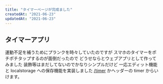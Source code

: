 ```yaml
---
title: "タイマーページが完成ました"
createdAt: "2021-06-23"
updatedAt: "2021-06-23"
---
```


## タイマーアプリ
運動不足を補うためにプランクを時々していたのですが
スマホのタイマーをポチポチタップするのが面倒だったので
どうせならとウェブアプリとして作ってみました
装飾等はまだしてないのでかなりシンプルだけど
一応エディット機能と localstorage への保存機能を実装しました
[/timer](/timer) かヘッダーの timer からいけます。
